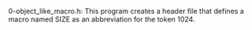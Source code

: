 0-object_like_macro.h: This program creates a header file that defines a macro named SIZE as an abbreviation for the token 1024.
